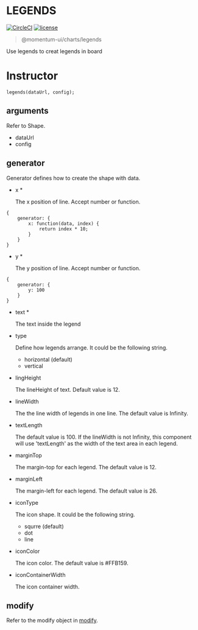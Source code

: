 # LEGENDS

[![CircleCI](https://img.shields.io/circleci/project/github/momentum-design/momentum-ui/master.svg)](https://circleci.com/gh/momentum-design/momentum-ui/)
[![license](https://img.shields.io/github/license/momentum-design/momentum-ui.svg?color=blueviolet)](https://github.com/momentum-design/momentum-ui/blob/master/charts/LICENSE)

> @momentum-ui/charts/legends

Use legends to creat legends in board

# Instructor

```
legends(dataUrl, config);
```

## arguments

Refer to Shape.

+ dataUrl
+ config

## generator

Generator defines how to create the shape with data.

+ x *

	The x position of line. Accept number or function.
	
```
{
	generator: {
		x: function(data, index) {
			return index * 10;
		}
	}
}
```

+ y *

	The y position of line. Accept number or function.
	
```
{
	generator: {
		y: 100
	}
}
```

+ text *

	The text inside the legend

+ type

	Define how legends arrange. It could be the following string.

	- horizontal (default)
	- vertical

+ lingHeight

	The lineHeight of text. Default value is 12.

+ lineWidth

	The the line width of legends in one line. The default value is Infinity.

+ textLength

	The default value is 100. If the lineWidth is not Infinity, this component will use 'textLength' as the width of the text area in each legend.

+ marginTop

	The margin-top for each legend. The default value is 12.

+ marginLeft

	The margin-left for each legend. The default value is 26.

+ iconType

	The icon shape. It could be the following string.

	- squrre (default)
	- dot
	- line

+ iconColor

	The icon color. The default value is #FFB159.

+ iconContainerWidth

	The icon container width.


## modify

Refer to the modify object in [modify](../fundamentals/modify.md).
